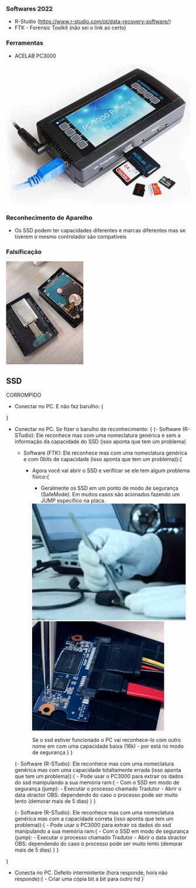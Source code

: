 ### Softwares 2022 
- R-Studio (https://www.r-studio.com/pt/data-recovery-software/)
- FTK - Forensic Toolkit (não sei o link ao certo)

### Ferramentas
- ACELAB PC3000 
<img src=".assets/pc3000portable.JPG">

### Reconhecimento de Aparelho
- Os SSD podem ter capacidades diferentes e marcas diferentes mas se tiverem o mesmo controlador são compatíveis

### Falsificação
<img src=".assets/hd seagate falso.JPG">

## SSD

CORROMPIDO

- Conectar no PC. E não faz barulho: {

}

- Conectar no PC. Se fizer o barulho de reconhecimento: {
    (- Software (R-STudio): Ele reconhece mas com uma nomeclatura genérica e sem a  informação da capacidade do SSD (isso aponta que tem um problema)
    - Software (FTK):  Ele reconhece mas com uma nomeclatura genérica e com 0bits de capacidade (isso aponta que tem um problema)):{
        - Agora você vai abrir o SSD e verificar se ele tem algum problema físico:{
            - Geralmente os SSD em um ponto de modo de segurança (SafeMode). Em muitos casos são acionados fazendo um JUMP específico na placa.
            <img src="./.assets/curto no ssd para safe mode.jpg">
            
            <img src="./.assets/modo seguro.JPG">
            
            Se o ssd estiver funcionado o PC vai reconhece-lo com outro nome em com uma capacidade baixa (16k) - por está no modo de segurança
        }
    }
    
    (- Software (R-STudio): Ele reconhece mas com uma nomeclatura genérica mas com uma capacidade totaltamente errada (isso aponta que tem um problema)):{
        - Pode usar o PC3000 para extrair os dados do ssd manipulando a sua memória ram:{
            - Com o SSD em modo de segurança (jump): 
                - Executar o processo chamado Tradutor
                - Abrir o data stractor
                OBS: dependendo do caso o processo pode ser muito lento (demorar mais de 5 dias)
        }
    }
    
    
    (- Software (R-STudio): Ele reconhece mas com uma nomeclatura genérica mas com a capacidade correta (isso aponta que tem um problema)):{
        - Pode usar o PC3000 para extrair os dados do ssd manipulando a sua memória ram:{
            - Com o SSD em modo de segurança (jump): 
                - Executar o processo chamado Tradutor
                - Abrir o data stractor
                OBS: dependendo do caso o processo pode ser muito lento (demorar mais de 5 dias)
        }
    }
    
}

- Conecta no PC. Defeito intermintente (hora responde, hora não responde):{
    	- Criar uma cópia bit a bit para outro hd
}

